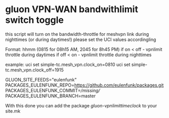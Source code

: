 gluon VPN-WAN bandwithlimit switch toggle
=========================================

this script will turn on the bandwidth-throttle for meshvpn link during nighttimes (or during daytimes!)
please set the UCI values accordingling

Format: hhmm (0815 for 08h15 AM, 2045 for 8h45 PM)
if on < off - vpnlimit throttle during daytimes
if off < on - vpnlimit throttle during nighttimes

example: 
uci set simple-tc.mesh_vpn.clock_on=0810
uci set simple-tc.mesh_vpn.clock_off=1915

GLUON_SITE_FEEDS="eulenfunk"<br>
PACKAGES_EULENFUNK_REPO=https://github.com/eulenfunk/packages.git<br>
PACKAGES_EULENFUNK_COMMIT=*/missing/*<br>
PACKAGES_EULENFUNK_BRANCH=master<br>

With this done you can add the package *gluon-vpnlimittimeclock* to your site.mk
